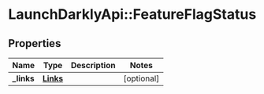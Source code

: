 # LaunchDarklyApi::FeatureFlagStatus

## Properties
Name | Type | Description | Notes
------------ | ------------- | ------------- | -------------
**_links** | [**Links**](Links.md) |  | [optional] 


